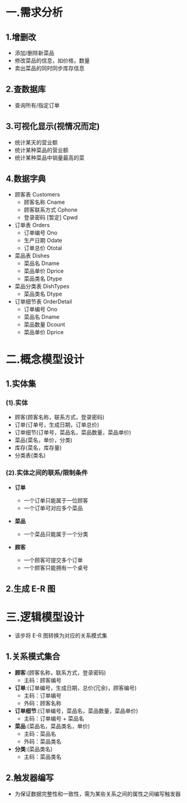 # 一.需求分析

## 1.增删改

- 添加/删除新菜品
- 修改菜品的信息，如价格，数量
- 卖出菜品的同时同步库存信息

## 2.查数据库

- 查询所有/指定订单

## 3.可视化显示(视情况而定)

- 统计某天的营业额
- 统计某种菜品的营业额
- 统计某种菜品中销量最高的菜

## 4.数据字典

- 顾客表 Customers
  - 顾客名称 Cname
  - 顾客联系方式 Cphone
  - 登录密码 [暂定] Cpwd
- 订单表 Orders
  - 订单编号 Ono
  - 生产日期 Odate
  - 订单总价 Ototal
- 菜品表 Dishes
  - 菜品名 Dname
  - 菜品单价 Dprice
  - 菜品类名 Dtype
- 菜品分类表 DishTypes
  - 菜品类名 Dtype
- 订单细节表 OrderDetail
  - 订单编号 Ono
  - 菜品名 Dname
  - 菜品数量 Dcount
  - 菜品单价 Dprice

# 二.概念模型设计

## 1.实体集

### (1).实体

- 顾客(顾客名称，联系方式，登录密码)
- 订单(订单号，生成日期，订单总价)
- 订单细节(订单号，菜品名，菜品数量，菜品单价)
- 菜品(菜名，单价，分类)
- 库存(菜名，库存量)
- 分类表(类名)

### (2).实体之间的联系/限制条件

- **订单**

  - 一个订单只能属于一位顾客
  - 一个订单可对应多个菜品

- **菜品**

  - 一个菜品只能属于一个分类

- **顾客**
  - 一个顾客可提交多个订单
  - 一个顾客只能拥有一个桌号

## 2.生成 E-R 图

# 三.逻辑模型设计

- 该步将 E-R 图转换为对应的关系模式集

## 1.关系模式集合

- **顾客**:(顾客名称，联系方式，登录密码)
  - 主码：顾客编号
- **订单**:(订单编号，生成日期，总价(冗余)，顾客编号)
  - 主码：订单编号
  - 外码：顾客名称
- **订单细节**:(订单编号，菜品名，菜品数量，菜品单价)
  - 主码：订单编号 + 菜品名
- **菜品**:(菜品名，菜品类名，单价)
  - 主码：菜品名
  - 外码：菜品类名
- **分类**:(菜品类名)
  - 主码：菜品类名

## 2.触发器编写

- 为保证数据完整性和一致性，需为某些关系之间的属性之间编写触发器

```

```
